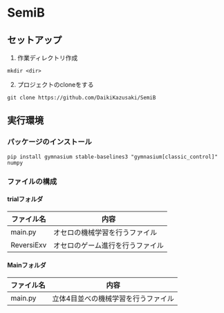 # SemiB

## セットアップ
1. 作業ディレクトリ作成
```
mkdir <dir>
```
2. プロジェクトのcloneをする
```
git clone https://github.com/DaikiKazusaki/SemiB
```

## 実行環境

### パッケージのインストール
```
pip install gymnasium stable-baselines3 "gymnasium[classic_control]" numpy
```

### ファイルの構成
#### trialフォルダ
| ファイル名 | 内容 |
| ---- | ---- |
| main.py | オセロの機械学習を行うファイル |
| ReversiExv | オセロのゲーム進行を行うファイル |

#### Mainフォルダ
| ファイル名 | 内容 |
| ---- | ---- |
| main.py | 立体4目並べの機械学習を行うファイル |
